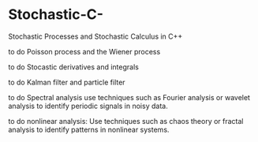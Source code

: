 # Stochastic-C-
Stochastic Processes and Stochastic Calculus in C++ 

to do Poisson process and the Wiener process

to do Stocastic derivatives and integrals

to do Kalman filter and particle filter

to do Spectral analysis use techniques such as Fourier analysis or wavelet analysis to identify periodic signals in noisy data.

to do nonlinear analysis: Use techniques such as chaos theory or fractal analysis to identify patterns in nonlinear systems.





